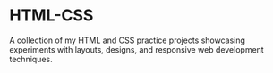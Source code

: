 # HTML-CSS
A collection of my HTML and CSS practice projects showcasing experiments with layouts, designs, and responsive web development techniques.
